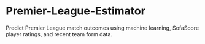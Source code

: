 # Premier-League-Estimator
Predict Premier League match outcomes using machine learning, SofaScore player ratings, and recent team form data.
